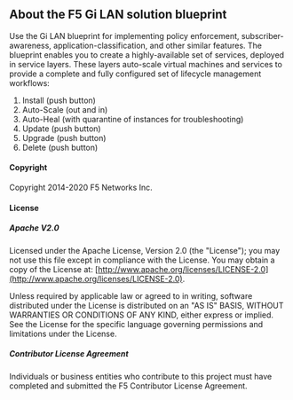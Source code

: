 ## About the F5 Gi LAN solution blueprint

Use the Gi LAN blueprint for implementing policy enforcement, subscriber-awareness, application-classification, 
and other similar features. The blueprint enables you to create a highly-available set of services, deployed 
in service layers. These layers auto-scale virtual machines and services to provide a complete and fully configured 
set of lifecycle management workflows:

1.  Install (push button)
2.  Auto-Scale (out and in)
3.  Auto-Heal (with quarantine of instances for troubleshooting)
4.  Update (push button)
5.  Upgrade (push button)
6.  Delete (push button) 

#### Copyright
Copyright 2014-2020 F5 Networks Inc.

#### License

##### Apache V2.0 
Licensed under the Apache License, Version 2.0 (the "License"); you may not use this file except in compliance with the License. You may obtain a copy of the License at: [http://www.apache.org/licenses/LICENSE-2.0](http://www.apache.org/licenses/LICENSE-2.0).

Unless required by applicable law or agreed to in writing, software distributed under the License is distributed on an "AS IS" BASIS, WITHOUT WARRANTIES OR CONDITIONS OF ANY KIND, either express or implied. See the License for the specific language governing permissions and limitations under the License.

##### Contributor License Agreement
Individuals or business entities who contribute to this project must have completed and submitted the F5 Contributor License Agreement.
